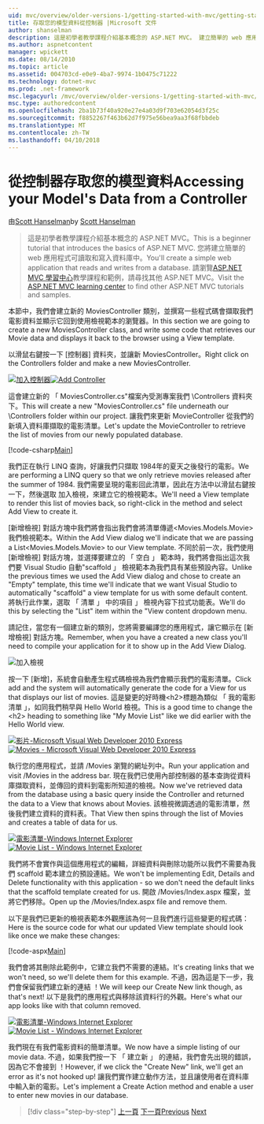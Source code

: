 ```yaml
---
uid: mvc/overview/older-versions-1/getting-started-with-mvc/getting-started-with-mvc-part5
title: 存取您的模型資料從控制器 |Microsoft 文件
author: shanselman
description: 這是初學者教學課程介紹基本概念的 ASP.NET MVC。 建立簡單的 web 應用程式可讀取和寫入資料庫中。
ms.author: aspnetcontent
manager: wpickett
ms.date: 08/14/2010
ms.topic: article
ms.assetid: 004703cd-e0e9-4ba7-9974-1b0475c71222
ms.technology: dotnet-mvc
ms.prod: .net-framework
msc.legacyurl: /mvc/overview/older-versions-1/getting-started-with-mvc/getting-started-with-mvc-part5
msc.type: authoredcontent
ms.openlocfilehash: 2ba1b73f40a920e27e4a03d9f703e62054d3f25c
ms.sourcegitcommit: f8852267f463b62d7f975e56bea9aa3f68fbbdeb
ms.translationtype: MT
ms.contentlocale: zh-TW
ms.lasthandoff: 04/10/2018
---
```

<a name="accessing-your-models-data-from-a-controller"></a><span data-ttu-id="f93ae-104">從控制器存取您的模型資料</span><span class="sxs-lookup"><span data-stu-id="f93ae-104">Accessing your Model's Data from a Controller</span></span>
====================
<span data-ttu-id="f93ae-105">由[Scott Hanselman](https://github.com/shanselman)</span><span class="sxs-lookup"><span data-stu-id="f93ae-105">by [Scott Hanselman](https://github.com/shanselman)</span></span>

> <span data-ttu-id="f93ae-106">這是初學者教學課程介紹基本概念的 ASP.NET MVC。</span><span class="sxs-lookup"><span data-stu-id="f93ae-106">This is a beginner tutorial that introduces the basics of ASP.NET MVC.</span></span> <span data-ttu-id="f93ae-107">您將建立簡單的 web 應用程式可讀取和寫入資料庫中。</span><span class="sxs-lookup"><span data-stu-id="f93ae-107">You'll create a simple web application that reads and writes from a database.</span></span> <span data-ttu-id="f93ae-108">請瀏覽[ASP.NET MVC 學習中心](../../../index.md)教學課程和範例，請尋找其他 ASP.NET MVC。</span><span class="sxs-lookup"><span data-stu-id="f93ae-108">Visit the [ASP.NET MVC learning center](../../../index.md) to find other ASP.NET MVC tutorials and samples.</span></span>


<span data-ttu-id="f93ae-109">本節中，我們會建立新的 MoviesController 類別，並撰寫一些程式碼會擷取我們電影資料並顯示它回到使用檢視範本的瀏覽器。</span><span class="sxs-lookup"><span data-stu-id="f93ae-109">In this section we are going to create a new MoviesController class, and write some code that retrieves our Movie data and displays it back to the browser using a View template.</span></span>

<span data-ttu-id="f93ae-110">以滑鼠右鍵按一下 [控制器] 資料夾，並讓新 MoviesController。</span><span class="sxs-lookup"><span data-stu-id="f93ae-110">Right click on the Controllers folder and make a new MoviesController.</span></span>

<span data-ttu-id="f93ae-111">[![加入控制器](getting-started-with-mvc-part5/_static/image2.png)](getting-started-with-mvc-part5/_static/image1.png)</span><span class="sxs-lookup"><span data-stu-id="f93ae-111">[![Add Controller](getting-started-with-mvc-part5/_static/image2.png)](getting-started-with-mvc-part5/_static/image1.png)</span></span>

<span data-ttu-id="f93ae-112">這會建立新的 「 MoviesController.cs"檔案內受測專案我們 \Controllers 資料夾下。</span><span class="sxs-lookup"><span data-stu-id="f93ae-112">This will create a new "MoviesController.cs" file underneath our \Controllers folder within our project.</span></span> <span data-ttu-id="f93ae-113">讓我們來更新 MovieController 從我們的新填入資料庫擷取的電影清單。</span><span class="sxs-lookup"><span data-stu-id="f93ae-113">Let's update the MovieController to retrieve the list of movies from our newly populated database.</span></span>

[!code-csharp[Main](getting-started-with-mvc-part5/samples/sample1.cs)]

<span data-ttu-id="f93ae-114">我們正在執行 LINQ 查詢，好讓我們只擷取 1984年的夏天之後發行的電影。</span><span class="sxs-lookup"><span data-stu-id="f93ae-114">We are performing a LINQ query so that we only retrieve movies released after the summer of 1984.</span></span> <span data-ttu-id="f93ae-115">我們需要呈現的電影回此清單，因此在方法中以滑鼠右鍵按一下，然後選取 加入檢視，來建立它的檢視範本。</span><span class="sxs-lookup"><span data-stu-id="f93ae-115">We'll need a View template to render this list of movies back, so right-click in the method and select Add View to create it.</span></span>

<span data-ttu-id="f93ae-116">[新增檢視] 對話方塊中我們將會指出我們會將清單傳遞&lt;Movies.Models.Movie&gt;我們檢視範本。</span><span class="sxs-lookup"><span data-stu-id="f93ae-116">Within the Add View dialog we'll indicate that we are passing a List&lt;Movies.Models.Movie&gt; to our View template.</span></span> <span data-ttu-id="f93ae-117">不同於前一次，我們使用 [新增檢視] 對話方塊，並選擇要建立的 「 空白 」 範本時，我們將會指出這次我們要 Visual Studio 自動"scaffold 」 檢視範本為我們具有某些預設內容。</span><span class="sxs-lookup"><span data-stu-id="f93ae-117">Unlike the previous times we used the Add View dialog and chose to create an "Empty" template, this time we'll indicate that we want Visual Studio to automatically "scaffold" a view template for us with some default content.</span></span> <span data-ttu-id="f93ae-118">將執行此作業，選取 「 清單 」 中的項目 」 檢視內容下拉式功能表。</span><span class="sxs-lookup"><span data-stu-id="f93ae-118">We'll do this by selecting the "List" item within the "View content dropdown menu.</span></span>

<span data-ttu-id="f93ae-119">請記住，當您有一個建立新的類別，您將需要編譯您的應用程式，讓它顯示在 [新增檢視] 對話方塊。</span><span class="sxs-lookup"><span data-stu-id="f93ae-119">Remember, when you have a created a new class you'll need to compile your application for it to show up in the Add View Dialog.</span></span>

![加入檢視](getting-started-with-mvc-part5/_static/image3.png)

<span data-ttu-id="f93ae-121">按一下 [新增]，系統會自動產生程式碼檢視為我們會顯示我們的電影清單。</span><span class="sxs-lookup"><span data-stu-id="f93ae-121">Click add and the system will automatically generate the code for a View for us that displays our list of movies.</span></span> <span data-ttu-id="f93ae-122">這是變更的好時機&lt;h2&gt;標題為類似 「 我的電影清單 」，如同我們稍早與 Hello World 檢視。</span><span class="sxs-lookup"><span data-stu-id="f93ae-122">This is a good time to change the &lt;h2&gt; heading to something like "My Movie List" like we did earlier with the Hello World view.</span></span>

<span data-ttu-id="f93ae-123">[![影片-Microsoft Visual Web Developer 2010 Express](getting-started-with-mvc-part5/_static/image5.png)](getting-started-with-mvc-part5/_static/image4.png)</span><span class="sxs-lookup"><span data-stu-id="f93ae-123">[![Movies - Microsoft Visual Web Developer 2010 Express](getting-started-with-mvc-part5/_static/image5.png)](getting-started-with-mvc-part5/_static/image4.png)</span></span>

<span data-ttu-id="f93ae-124">執行您的應用程式，並請 /Movies 瀏覽的網址列中。</span><span class="sxs-lookup"><span data-stu-id="f93ae-124">Run your application and visit /Movies in the address bar.</span></span> <span data-ttu-id="f93ae-125">現在我們已使用內部控制器的基本查詢從資料庫擷取資料，並傳回的資料到電影所知道的檢視。</span><span class="sxs-lookup"><span data-stu-id="f93ae-125">Now we've retrieved data from the database using a basic query inside the Controller and returned the data to a View that knows about Movies.</span></span> <span data-ttu-id="f93ae-126">該檢視微調透過的電影清單，然後我們建立資料的資料表。</span><span class="sxs-lookup"><span data-stu-id="f93ae-126">That View then spins through the list of Movies and creates a table of data for us.</span></span>

<span data-ttu-id="f93ae-127">[![電影清單-Windows Internet Explorer](getting-started-with-mvc-part5/_static/image7.png)](getting-started-with-mvc-part5/_static/image6.png)</span><span class="sxs-lookup"><span data-stu-id="f93ae-127">[![Movie List - Windows Internet Explorer](getting-started-with-mvc-part5/_static/image7.png)](getting-started-with-mvc-part5/_static/image6.png)</span></span>

<span data-ttu-id="f93ae-128">我們將不會實作與這個應用程式的編輯，詳細資料與刪除功能所以我們不需要為我們 scaffold 範本建立的預設連結。</span><span class="sxs-lookup"><span data-stu-id="f93ae-128">We won't be implementing Edit, Details and Delete functionality with this application - so we don't need the default links that the scaffold template created for us.</span></span> <span data-ttu-id="f93ae-129">開啟 /Movies/Index.aspx 檔案，並將它們移除。</span><span class="sxs-lookup"><span data-stu-id="f93ae-129">Open up the /Movies/Index.aspx file and remove them.</span></span>

<span data-ttu-id="f93ae-130">以下是我們已更新的檢視表範本外觀應該為何一旦我們進行這些變更的程式碼：</span><span class="sxs-lookup"><span data-stu-id="f93ae-130">Here is the source code for what our updated View template should look like once we make these changes:</span></span>

[!code-aspx[Main](getting-started-with-mvc-part5/samples/sample2.aspx)]

<span data-ttu-id="f93ae-131">我們會將其刪除此範例中，它建立我們不需要的連結。</span><span class="sxs-lookup"><span data-stu-id="f93ae-131">It's creating links that we won't need, so we'll delete them for this example.</span></span> <span data-ttu-id="f93ae-132">不過，因為這是下一步，我們會保留我們建立新的連結 ！</span><span class="sxs-lookup"><span data-stu-id="f93ae-132">We will keep our Create New link though, as that's next!</span></span> <span data-ttu-id="f93ae-133">以下是我們的應用程式與移除該資料行的外觀。</span><span class="sxs-lookup"><span data-stu-id="f93ae-133">Here's what our app looks like with that column removed.</span></span>

<span data-ttu-id="f93ae-134">[![電影清單-Windows Internet Explorer](getting-started-with-mvc-part5/_static/image9.png)](getting-started-with-mvc-part5/_static/image8.png)</span><span class="sxs-lookup"><span data-stu-id="f93ae-134">[![Movie List - Windows Internet Explorer](getting-started-with-mvc-part5/_static/image9.png)](getting-started-with-mvc-part5/_static/image8.png)</span></span>

<span data-ttu-id="f93ae-135">我們現在有我們電影資料的簡單清單。</span><span class="sxs-lookup"><span data-stu-id="f93ae-135">We now have a simple listing of our movie data.</span></span> <span data-ttu-id="f93ae-136">不過，如果我們按一下 「 建立新 」 的連結，我們會先出現的錯誤，因為它不會接到 ！</span><span class="sxs-lookup"><span data-stu-id="f93ae-136">However, if we click the "Create New" link, we'll get an error as it's not hooked up!</span></span> <span data-ttu-id="f93ae-137">讓我們實作建立動作方法，並且讓使用者在資料庫中輸入新的電影。</span><span class="sxs-lookup"><span data-stu-id="f93ae-137">Let's implement a Create Action method and enable a user to enter new movies in our database.</span></span>

> [!div class="step-by-step"]
> <span data-ttu-id="f93ae-138">[上一頁](getting-started-with-mvc-part4.md)
> [下一頁](getting-started-with-mvc-part6.md)</span><span class="sxs-lookup"><span data-stu-id="f93ae-138">[Previous](getting-started-with-mvc-part4.md)
[Next](getting-started-with-mvc-part6.md)</span></span>
